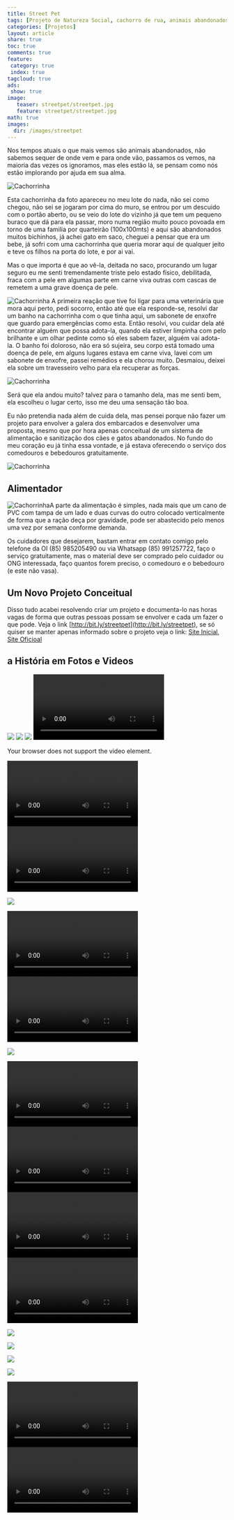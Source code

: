 ```yaml
---
title: Street Pet
tags: [Projeto de Natureza Social, cachorro de rua, animais abandonados, cachorro, gato, veterinário, embarcados]
categories: [Projetos]
layout: article
share: true
toc: true
comments: true
feature:
 category: true
 index: true
tagcloud: true
ads: 
 show: true
image:
   teaser: streetpet/streetpet.jpg
   feature: streetpet/streetpet.jpg
math: true
images:
  dir: /images/streetpet
---
```


Nos tempos atuais o que mais vemos são animais abandonados, não sabemos sequer de onde vem e para onde vão, passamos os vemos, na maioria das vezes os ignoramos, mas eles estão lá, se pensam como nós estão implorando por ajuda em sua alma.

<!--more-->

![Cachorrinha]({{site.url}}/{{page.images.dir}}/streetpet_aparicao.jpeg)

Esta cachorrinha da foto apareceu no meu lote do nada, não sei como chegou, não sei se jogaram por cima do muro, se entrou por um descuido com o portão aberto, ou se veio do lote do vizinho já que tem um pequeno buraco que dá para ela passar, moro numa região muito pouco povoada em torno de uma familia por quarteirão (100x100mts) e aqui são abandonados muitos bichinhos, já achei gato em saco, cheguei a pensar que era um bebe, já sofri com uma cachorrinha que queria morar aqui de qualquer jeito e teve os filhos na porta do lote, e por ai vai.

Mas o que importa é que ao vê-la, deitada no saco, procurando um lugar seguro eu me senti tremendamente triste pelo estado físico, debilitada, fraca com a pele em algumas parte em carne viva outras com cascas de remetem a uma grave doença de pele.

![Cachorrinha]({{site.url}}/{{page.images.dir}}/streetpet_obanho.jpeg)
A primeira reação que tive foi ligar para uma veterinária que mora aqui perto, pedi socorro, então até que ela responde-se, resolvi dar um banho na cachorrinha com o que tinha aqui, um sabonete de enxofre que guardo para emergências como esta. Então resolvi, vou cuidar dela até encontrar alguém que possa adota-la, quando ela estiver limpinha com pelo brilhante e um olhar pedinte como só eles sabem fazer, alguém vai adota-la. O banho foi doloroso, não era só sujeira, seu corpo está tomado uma doença de pele, em alguns lugares estava em carne viva, lavei com um sabonete de enxofre, passei remédios e ela chorou muito. Desmaiou, deixei ela sobre um travesseiro velho para ela recuperar as forças.

![Cachorrinha]({{site.url}}/{{page.images.dir}}/streetpet_depoisdobanho.jpeg)

Será que ela andou muito? talvez para o tamanho dela, mas me senti bem, ela escolheu o lugar certo, isso me deu uma sensação tão boa.

Eu não pretendia nada além de cuida dela, mas pensei porque não fazer um projeto para envolver a galera dos embarcados e desenvolver uma proposta, mesmo que por hora apenas conceitual de um sistema de alimentação e sanitização dos cães e gatos abandonados. No fundo do meu coração eu já tinha essa vontade, e já estava oferecendo o serviço dos comedouros e bebedouros gratuitamente.

![Cachorrinha]({{site.url}}/{{page.images.dir}}/streetpet.jpg)

## Alimentador

![Cachorrinha]({{site.url}}/{{page.images.dir}}/bebedouro_comedouro.jpg)A parte da alimentação é simples, nada mais que um cano de PVC com tampa de um lado e duas curvas do outro colocado verticalmente de forma que a ração deça por gravidade, pode ser abastecido  pelo menos uma vez por semana conforme demanda.

Os cuidadores que desejarem, bastam entrar em contato comigo pelo telefone da OI (85) 985205490 ou via Whatsapp (85) 991257722, faço o serviço gratuitamente, mas o material deve ser comprado pelo cuidador ou ONG interessada, faço quantos forem preciso, o comedouro e o bebedouro (e este não vasa).

## Um Novo Projeto Conceitual

Disso tudo acabei resolvendo criar um projeto e documenta-lo nas horas vagas de forma que outras pessoas possam se envolver e cada um fazer o que pode. Veja o link [http://bit.ly/streetpet](http://bit.ly/streetpet), se só quiser se manter apenas informado sobre o projeto veja o link: [Site Inicial](http://bit.ly/streetpet_web1), [Site Oficioal](http://bit.ly/streetpet_web)


## a História em Fotos e Videos

![]({{site.url}}{{page.images.dir}}/IMG-20200112-WA0078.jpeg)
![]({{site.url}}{{page.images.dir}}/IMG-20200112-WA0095.jpeg)
![]({{site.url}}{{page.images.dir}}/IMG-20200112-WA0115.jpeg)
<video controls>
  <source type="video/mp4" src="{{site.url}}/{{page.images.dir}}/VID-20200112-WA0116.mp4"></source>
  <p>Your browser does not support the video element.</p>
</video>

<video controls>
  <source type="video/mp4" src="{{site.url}}/{{page.images.dir}}/VID-20200112-WA0158.mp4"></source>
  <p>Your browser does not support the video element.</p>
</video>

<video controls>
  <source type="video/mp4" src="{{site.url}}/{{page.images.dir}}/VID-20200113-WA0041.mp4"></source>
  <p>Your browser does not support the video element.</p>
</video>

![]({{site.url}}{{page.images.dir}}/IMG-20200114-WA0054.jpeg)

<video controls>
  <source type="video/mp4" src="{{site.url}}/{{page.images.dir}}/VID-20200114-WA0028.mp4"></source>
  <p>Your browser does not support the video element.</p>
</video>

<video controls>
  <source type="video/mp4" src="{{site.url}}/{{page.images.dir}}/VID-20200114-WA0039.mp4"></source>
  <p>Your browser does not support the video element.</p>
</video>

![]({{site.url}}{{page.images.dir}}/IMG-20200115-WA0088.jpg)

<video controls>
  <source type="video/mp4" src="{{site.url}}/{{page.images.dir}}/VID-20200115-WA0058.mp4"></source>
  <p>Your browser does not support the video element.</p>
</video>

<video controls>
  <source type="video/mp4" src="{{site.url}}/{{page.images.dir}}/VID-20200115-WA0085.mp4"></source>
  <p>Your browser does not support the video element.</p>
</video>

<video controls>
  <source type="video/mp4" src="{{site.url}}/{{page.images.dir}}/VID-20200115-WA0087.mp4"></source>
  <p>Your browser does not support the video element.</p>
</video>

<video controls>
  <source type="video/mp4" src="{{site.url}}/{{page.images.dir}}/VID-20200115-WA0085.mp4"></source>
  <p>Your browser does not support the video element.</p>
</video>

![]({{site.url}}{{page.images.dir}}/IMG-20200117-WA0054.jpeg)

![]({{site.url}}{{page.images.dir}}/IMG-20200117-WA0055.jpeg)

![]({{site.url}}{{page.images.dir}}/IMG-20200117-WA0056.jpeg)

![]({{site.url}}{{page.images.dir}}/IMG-20200117-WA0057.jpeg)

<video controls>
  <source type="video/mp4" src="{{site.url}}/{{page.images.dir}}/VID-20200117-WA0058.mp4"></source>
  <p>Your browser does not support the video element.</p>
</video>

<video controls>
  <source type="video/mp4" src="{{site.url}}/{{page.images.dir}}/VID-20200117-WA0059.mp4"></source>
  <p>Your browser does not support the video element.</p>
</video>

